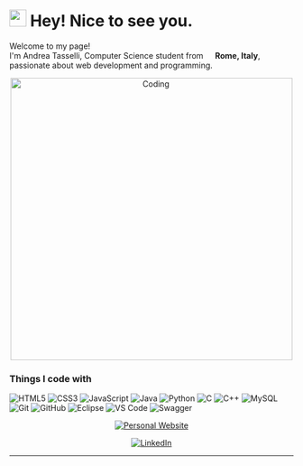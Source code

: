 <h1><img src="https://emojis.slackmojis.com/emojis/images/1531849430/4246/blob-sunglasses.gif?1531849430" width="30"/> Hey! Nice to see you.</h1>

<p>Welcome to my page! </br> I'm Andrea Tasselli, Computer Science student from <img src="https://cdn-icons-png.flaticon.com/512/197/197626.png" width="13"/> <b>Rome, Italy</b>, passionate about web development and programming. </p>

<p align="center">
  <img src="[https://media.giphy.com/media/g9582DNuQppxC/giphy.gif](https://media2.giphy.com/media/v1.Y2lkPTc5MGI3NjExOWd3enFyY3FoaHN4dmt2YzkwZzNyamJwdmx0d2hibmRyYzZjdXBxNiZlcD12MV9pbnRlcm5hbF9naWZfYnlfaWQmY3Q9Zw/u4CY9BW4umAfu/giphy.gif)" alt="Coding" width="500"/>
</p>

<h3>Things I code with</h3>
<p>
  <img alt="HTML5" src="https://img.shields.io/badge/-HTML5-E34F26?style=flat-square&logo=html5&logoColor=white" />
  <img alt="CSS3" src="https://img.shields.io/badge/-CSS3-1572B6?style=flat-square&logo=css3&logoColor=white" />
  <img alt="JavaScript" src="https://img.shields.io/badge/-JavaScript-F7DF1E?style=flat-square&logo=javascript&logoColor=black" />
  <img alt="Java" src="https://img.shields.io/badge/-Java-ED8B00?style=flat-square&logo=java&logoColor=white" />
  <img alt="Python" src="https://img.shields.io/badge/-Python-3776AB?style=flat-square&logo=python&logoColor=white" />
  <img alt="C" src="https://img.shields.io/badge/-C-A8B9CC?style=flat-square&logo=c&logoColor=black" />
  <img alt="C++" src="https://img.shields.io/badge/-C++-00599C?style=flat-square&logo=c%2B%2B&logoColor=white" />
  <img alt="MySQL" src="https://img.shields.io/badge/-MySQL-4479A1?style=flat-square&logo=mysql&logoColor=white" />
  <img alt="Git" src="https://img.shields.io/badge/-Git-F05032?style=flat-square&logo=git&logoColor=white" />
  <img alt="GitHub" src="https://img.shields.io/badge/-GitHub-181717?style=flat-square&logo=github&logoColor=white" />
  <img alt="Eclipse" src="https://img.shields.io/badge/-Eclipse-2C2255?style=flat-square&logo=eclipse&logoColor=white" />
  <img alt="VS Code" src="https://img.shields.io/badge/-VS%20Code-007ACC?style=flat-square&logo=visual-studio-code&logoColor=white" />
  <img alt="Swagger" src="https://img.shields.io/badge/-Swagger-85EA2D?style=flat-square&logo=swagger&logoColor=black" />
</p>

<p align="center">
  <a href="https://andreatasselli.it" target="_blank">
    <img src="https://img.shields.io/badge/Personal%20Website-andreatasselli.it-4285F4?style=for-the-badge&logo=google-chrome&logoColor=white" alt="Personal Website"/>
  </a>
</p>

<p align="center">
  <a href="https://www.linkedin.com/in/andrea-tasselli-98441b292/" target="_blank">
    <img src="https://img.shields.io/badge/LinkedIn-0077B5?style=for-the-badge&logo=linkedin&logoColor=white" alt="LinkedIn"/>
  </a>
</p>

---
